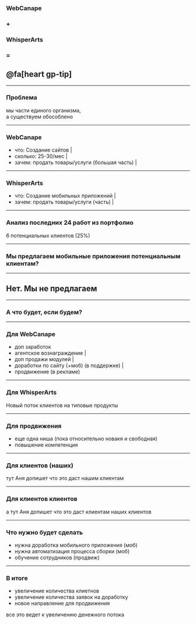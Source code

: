 ### WebCanape 
### + 
### WhisperArts 
### = 
## @fa[heart gp-tip]

---

### Проблема

мы части единого организма, <br>
а существуем обособлено

---

### WebCanape

- что: Создание сайтов |
- сколько: 25-30/мес |
- зачем: продать товары/услуги (большая часть) |

---

### WhisperArts

- что: Создание мобильных приложений |
- зачем: продать товары/услуги (часть) |

---

### Анализ последних 24 работ из портфолио

6 потенциальных клиентов (25%)

---

### Мы предлагаем мобильные приложения потенциальным клиентам?

---

## Нет. Мы не предлагаем

---

### А что будет, если будем?

---

### Для WebCanape

- доп заработок
 - агентское вознаграждение |
 - доп продажи модулей |
 - доработки по сайту (+моб) (в поддержке) |
 - продвижение (в рекламе)

---

### Для WhisperArts

Новый поток клиентов на типовые продукты

---

### Для продвижения

- еще одна ниша (пока относительно новакя и свободная)
- повышение компетенция

---

### Для клиентов (наших)

тут Аня допишет что это даст нашим клиентам

---

### Для клиентов клиентов

а тут Аня допишет что это даст клиентам наших клиентов

---

### Что нужно будет сделать

- нужна доработка мобильного приложения (моб)
- нужна автоматизация процесса сборки (моб)
- обучение сотрудников (продвиж)

---

### В итоге

- увеличение количества клиетнов
- увеличение количества заявок на доработку
- новое направление для продвижения

все это ведет к увеличению денежного потока

